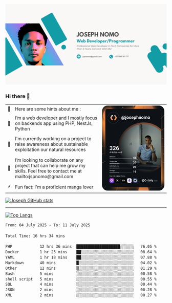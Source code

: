 ![Banner of my profile!](/Joseph_NOMO_NEW.png "Banner")

### Hi there 👋

<!--- | --  | 👋  | Here are some hints about me :                                                                                                 | <td rowspan=6><img src="/devcard.svg" width="400" alt="Joseph NOMO's Dev Card"/></td> |
| --- | --- | ------------------------------------------------------------------------------------------------------------------------------ | ------------------------------------------------------------------------------------- |
| --  | 🔭  | I’m a web developer and I mostly focus on backends app using PHP, NestJs, Python                                               |
| --  | 🦁  | I'm currently working on a project to raise awareness about sustainable exploitation our natural resources                     |
| --  | 👯  | I’m looking to collaborate on any project that can help me grow my skills. Feel free to contact me at mailto:jspnomo@gmail.com |
| --  | ⚡  | Fun fact: I'm a proficient manga lover                                                                                         |
--->

<table>
    <tr>
        <td width="1%">👋</td>
        <td width="55%">Here are some hints about me :</td>
        <td rowspan=6 width="44%"><img src="/devcard.svg" width="400" alt="Joseph NOMO's Dev Card"/></td>
    </tr>
    <tr>
        <td>🔭</td>
        <td>I’m a web developer and I mostly focus on backends app using PHP, NestJs, Python</td>
    </tr>
    <tr>
        <td>🦁</td>
        <td>I'm currently working on a project to raise awareness about sustainable exploitation our natural resources</td>
    </tr>
    <tr>
        <td>👯</td>
        <td>I’m looking to collaborate on any project that can help me grow my skills. Feel free to contact me at mailto:jspnomo@gmail.com</td>
    </tr>
    <tr>
        <td>⚡</td>
        <td>Fun fact: I'm a proficient manga lover</td>
    </tr>

</table>

[![Joseph GitHub stats](https://github-readme-stats-seven-sigma-53.vercel.app/api?username=Jspascal)](https://github.com/Jspascal/github-readme-stats)

---

[![Top Langs](https://github-readme-stats-seven-sigma-53.vercel.app/api/top-langs/?username=Jspascal&layout=compact)](https://github.com/Jspascal/github-readme-stats)

<!--START_SECTION:waka-->

```txt
From: 04 July 2025 - To: 11 July 2025

Total Time: 16 hrs 34 mins

PHP            12 hrs 36 mins  ███████████████████░░░░░░   76.05 %
Docker         1 hr 25 mins    ██░░░░░░░░░░░░░░░░░░░░░░░   08.64 %
YAML           1 hr 18 mins    ██░░░░░░░░░░░░░░░░░░░░░░░   07.88 %
Markdown       40 mins         █░░░░░░░░░░░░░░░░░░░░░░░░   04.02 %
Other          12 mins         ▒░░░░░░░░░░░░░░░░░░░░░░░░   01.29 %
Bash           5 mins          ░░░░░░░░░░░░░░░░░░░░░░░░░   00.58 %
shell script   5 mins          ░░░░░░░░░░░░░░░░░░░░░░░░░   00.55 %
SQL            4 mins          ░░░░░░░░░░░░░░░░░░░░░░░░░   00.44 %
JSON           2 mins          ░░░░░░░░░░░░░░░░░░░░░░░░░   00.28 %
XML            2 mins          ░░░░░░░░░░░░░░░░░░░░░░░░░   00.27 %
```

<!--END_SECTION:waka-->
